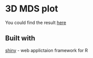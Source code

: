 # 3D MDS plot

You could find the result [here](https://ncbps.shinyapps.io/3d_mds_app/)

## Built with
[shiny](http://shiny.rstudio.com/) - web applictaion framework for R



